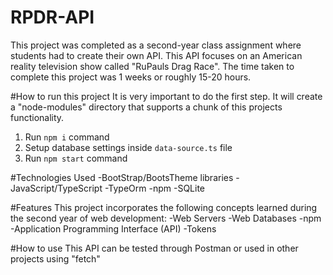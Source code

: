 # RPDR-API
This project was completed as a second-year class assignment where students had to create their own API. This API focuses on an American reality television show called "RuPauls Drag Race". 
The time taken to complete this project was 1 weeks or roughly 15-20 hours.

#How to run this project
It is very important to do the first step. It will create a "node-modules" directory that supports a chunk of this projects functionality.
1. Run `npm i` command
2. Setup database settings inside `data-source.ts` file
3. Run `npm start` command

#Technologies Used
  -BootStrap/BootsTheme libraries
  -JavaScript/TypeScript
  -TypeOrm
  -npm
  -SQLite

#Features
This project incorporates the following concepts learned during the second year of web development:
  -Web Servers
  -Web Databases
  -npm
  -Application Programming Interface (API)
  -Tokens

#How to use
This API can be tested through Postman or used in other projects using "fetch"
